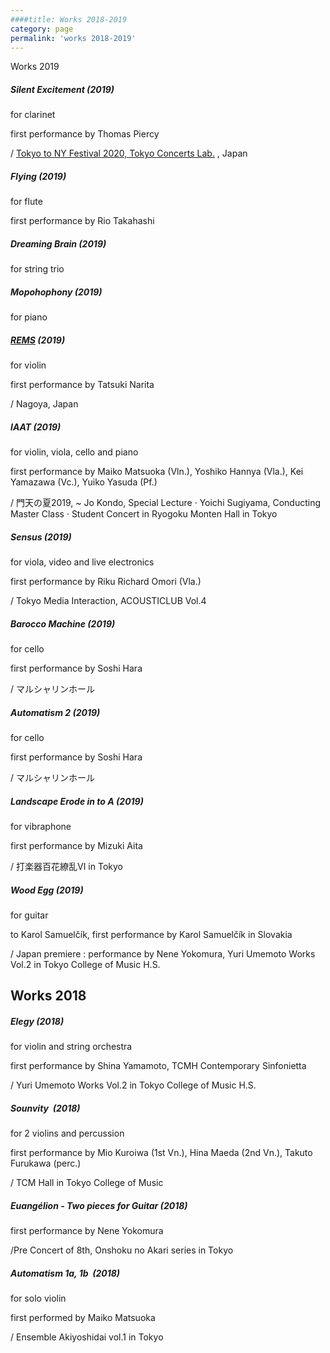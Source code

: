 ```yaml
---
####title: Works 2018-2019
category: page
permalink: 'works 2018-2019'
---
```


Works 2019

##### Silent Excitement (2019)

for clarinet

first performance by Thomas Piercy

/ [Tokyo to NY Festival 2020, Tokyo Concerts Lab.](http://www.tonadaproductions.com/tokyo-to-new-york-2020-festival.html "http://www.tonadaproductions.com/tokyo-to-new-york-2020-festival.html") , Japan

##### Flying (2019)

for flute

first performance by Rio Takahashi

##### Dreaming Brain (2019)

for string trio

##### Mopohophony (2019)

for piano

##### [REMS](/app/flex/blog/preview/451356712) (2019)

for violin

first performance by Tatsuki Narita

/ Nagoya, Japan

#####  IAAT (2019)

for violin, viola, cello and piano

first performance by Maiko Matsuoka (Vln.), Yoshiko Hannya (Vla.), Kei Yamazawa (Vc.), Yuiko Yasuda (Pf.)

/ 門天の夏2019, ~ Jo Kondo, Special Lecture · Yoichi Sugiyama, Conducting Master Class · Student Concert in Ryogoku Monten Hall in Tokyo

##### Sensus (2019) 

for viola, video and live electronics

first performance by Riku Richard Omori (Vla.)

/ Tokyo Media Interaction, ACOUSTICLUB Vol.4

##### Barocco Machine (2019)

for cello

first performance by Soshi Hara

/ マルシャリンホール

##### Automatism 2 (2019)

for cello

first performance by Soshi Hara

/ マルシャリンホール

##### Landscape Erode in to A (2019)

for vibraphone

first performance by Mizuki Aita

/ 打楽器百花繚乱Ⅵ in Tokyo

##### Wood Egg (2019)

for guitar

to Karol Samuelčík, first performance by Karol Samuelčík in Slovakia

/ Japan premiere : performance by Nene Yokomura, Yuri Umemoto Works Vol.2 in Tokyo College of Music H.S. 

## Works 2018

##### Elegy (2018)

for violin and string orchestra

first performance by Shina Yamamoto, TCMH Contemporary Sinfonietta

/ Yuri Umemoto Works Vol.2 in Tokyo College of Music H.S.

##### Sounvity  (2018)

for 2 violins and percussion

first performance by Mio Kuroiwa (1st Vn.), Hina Maeda (2nd Vn.), Takuto Furukawa (perc.) 

/ TCM Hall in Tokyo College of Music

##### Euangélion - Two pieces for Guitar (2018)

first performance by Nene Yokomura

/Pre Concert of 8th, Onshoku no Akari series in Tokyo

##### Automatism 1a, 1b  (2018)

for solo violin

first performed by Maiko Matsuoka

/ Ensemble Akiyoshidai vol.1 in Tokyo



